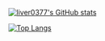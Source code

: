 

[![liver0377's GitHub stats](https://github-readme-stats.vercel.app/api?username=liver0377)](https://github.com/anuraghazra/github-readme-stats)


[![Top Langs](https://github-readme-stats.vercel.app/api/top-langs/?username=liver0377)](https://github.com/anuraghazra/github-readme-stats)
